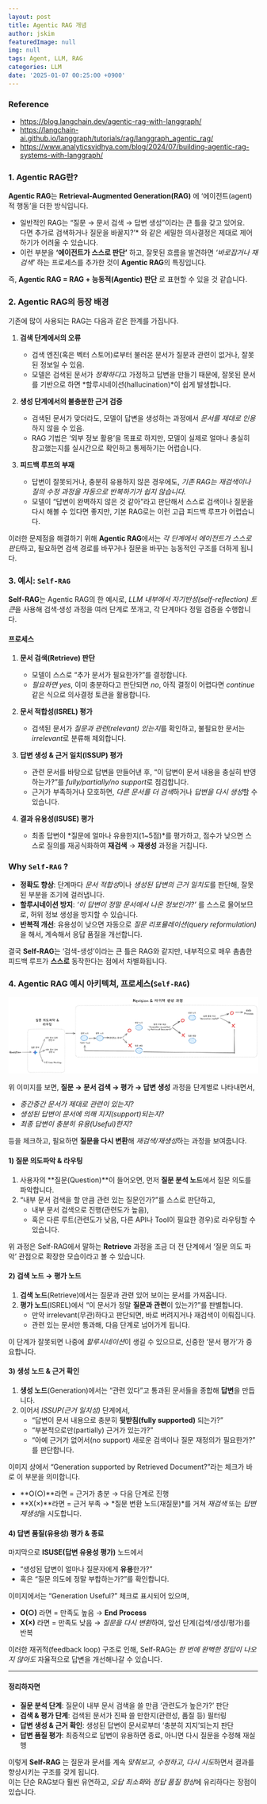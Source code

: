 ```yaml
---
layout: post
title: Agentic RAG 개념
author: jskim
featuredImage: null
img: null
tags: Agent, LLM, RAG
categories: LLM
date: '2025-01-07 00:25:00 +0900'
---
```


### Reference
- https://blog.langchain.dev/agentic-rag-with-langgraph/
- https://langchain-ai.github.io/langgraph/tutorials/rag/langgraph_agentic_rag/
- https://www.analyticsvidhya.com/blog/2024/07/building-agentic-rag-systems-with-langgraph/

### 1. Agentic RAG란?
**Agentic RAG**는 **Retrieval-Augmented Generation(RAG)** 에 ‘에이전트(agent)적 행동’을 더한 방식입니다.  
- 일반적인 RAG는 “질문 → 문서 검색 → 답변 생성”이라는 큰 틀을 갖고 있어요.  
다면 추가로 검색하거나 질문을 바꿀지?’* 와 같은 세밀한 의사결정은 제대로 제어하기가 어려울 수 있습니다.  
- 이런 부분을 **‘에이전트가 스스로 판단’** 하고, 잘못된 흐름을 발견하면 *‘바로잡거나 재검색’* 하는 프로세스를 추가한 것이 **Agentic RAG**의 특징입니다.

즉, **Agentic RAG = RAG + 능동적(Agentic) 판단** 로 표현할 수 있을 것 같습니다.

### 2. Agentic RAG의 등장 배경
기존에 많이 사용되는 RAG는 다음과 같은 한계를 가집니다.

1. **검색 단계에서의 오류**  
   - 검색 엔진(혹은 벡터 스토어)로부터 불러온 문서가 질문과 관련이 없거나, 잘못된 정보일 수 있음.  
   - 모델은 검색된 문서가 *정확하다*고 가정하고 답변을 만들기 때문에, 잘못된 문서를 기반으로 하면 *할루시네이션(hallucination)*이 쉽게 발생합니다.

2. **생성 단계에서의 불충분한 근거 검증**  
   - 검색된 문서가 맞더라도, 모델이 답변을 생성하는 과정에서 *문서를 제대로 인용*하지 않을 수 있음.  
   - RAG 기법은 ‘외부 정보 활용’을 목표로 하지만, 모델이 실제로 얼마나 충실히 참고했는지를 실시간으로 확인하고 통제하기는 어렵습니다.

3. **피드백 루프의 부재**  
   - 답변이 잘못되거나, 충분히 유용하지 않은 경우에도, *기존 RAG는 재검색이나 질의 수정 과정을 자동으로 반복하기가 쉽지 않습니다.*  
   - 모델이 “답변이 완벽하지 않은 것 같아”라고 판단해서 스스로 검색이나 질문을 다시 해볼 수 있다면 좋지만, 기본 RAG로는 이런 고급 피드백 루프가 어렵습니다.

이러한 문제점을 해결하기 위해 **Agentic RAG**에서는 *각 단계에서 에이전트가 스스로 판단*하고, 필요하면 검색 경로를 바꾸거나 질문을 바꾸는 능동적인 구조를 더하게 됩니다.

### 3. 예시: `Self-RAG`
**Self-RAG**는 Agentic RAG의 한 예시로, *LLM 내부에서 자기반성(self-reflection) 토큰*을 사용해 검색·생성 과정을 여러 단계로 쪼개고, 각 단계마다 정밀 검증을 수행합니다.

#### 프로세스
1. **문서 검색(Retrieve) 판단**  
   - 모델이 스스로 “추가 문서가 필요한가?”를 결정합니다.  
   - *필요하면 yes*, 이미 충분하다고 판단되면 *no*, 아직 결정이 어렵다면 *continue* 같은 식으로 의사결정 토큰을 활용합니다.

2. **문서 적합성(ISREL) 평가**  
   - 검색된 문서가 *질문과 관련(relevant) 있는지*를 확인하고, 불필요한 문서는 *irrelevant*로 분류해 제외합니다.

3. **답변 생성 & 근거 일치(ISSUP) 평가**  
   - 관련 문서를 바탕으로 답변을 만들어낸 후, “이 답변이 문서 내용을 충실히 반영하는가?”를 *fully/partially/no support*로 점검합니다.  
   - 근거가 부족하거나 모호하면, *다른 문서를 더 검색*하거나 *답변을 다시 생성*할 수 있습니다.

4. **결과 유용성(ISUSE) 평가**  
   - 최종 답변이 *질문에 얼마나 유용한지(1~5점)*를 평가하고, 점수가 낮으면 스스로 질의를 재공식화하여 **재검색** → **재생성** 과정을 거칩니다.

### Why `Self-RAG` ?
- **정확도 향상**: 단계마다 *문서 적합성*이나 *생성된 답변의 근거 일치도*를 판단해, 잘못된 부분을 조기에 걸러냅니다.
- **할루시네이션 방지**: *‘이 답변이 정말 문서에서 나온 정보인가?’* 를 스스로 물어보므로, 허위 정보 생성을 방지할 수 있습니다.  
- **반복적 개선**: 유용성이 낮으면 자동으로 *질문 리포뮬레이션(query reformulation)* 을 해서, 계속해서 응답 품질을 개선합니다.

결국 **Self-RAG**는 ‘검색-생성’이라는 큰 틀은 RAG와 같지만, 내부적으로 매우 촘촘한 피드백 루프가 **스스로** 동작한다는 점에서 차별화됩니다.

### 4. Agentic RAG 예시 아키텍쳐, 프로세스(`Self-RAG`)
<img src="../assets/img/llm/agentic_rag_arch.png" alt="Wrong Path">


위 이미지를 보면, **질문 → 문서 검색 → 평가 → 답변 생성** 과정을 단계별로 나타내면서,  
- *중간중간 문서가 제대로 관련이 있는지?*  
- *생성된 답변이 문서에 의해 지지(support)되는지?*  
- *최종 답변이 충분히 유용(Useful)한지?*  

등을 체크하고, 필요하면 **질문을 다시 변환**해 *재검색/재생성*하는 과정을 보여줍니다.

#### 1) 질문 의도파악 & 라우팅
1. 사용자의 **질문(Question)**이 들어오면, 먼저 **질문 분석 노드**에서 질문 의도를 파악합니다.  
2. “내부 문서 검색을 할 만큼 관련 있는 질문인가?”를 스스로 판단하고,  
   - 내부 문서 검색으로 진행(관련도가 높음),  
   - 혹은 다른 루트(관련도가 낮음, 다른 API나 Tool이 필요한 경우)로 라우팅할 수 있습니다.  

위 과정은 Self-RAG에서 말하는 **Retrieve** 과정을 조금 더 전 단계에서 ‘질문 의도 파악’ 관점으로 확장한 모습이라고 볼 수 있습니다.

#### 2) 검색 노드 → 평가 노드
1. **검색 노드**(Retrieve)에서는 질문과 관련 있어 보이는 문서를 가져옵니다.  
2. **평가 노드**(ISREL)에서 “이 문서가 정말 **질문과 관련**이 있는가?”를 판별합니다.  
   - 만약 irrelevant(무관)하다고 판단되면, 바로 버려지거나 재검색이 이뤄집니다.  
   - 관련 있는 문서만 통과해, 다음 단계로 넘어가게 됩니다.

이 단계가 잘못되면 나중에 *할루시네이션*이 생길 수 있으므로, 신중한 ‘문서 평가’가 중요합니다.

#### 3) 생성 노드 & 근거 확인
1. **생성 노드**(Generation)에서는 “관련 있다”고 통과된 문서들을 종합해 **답변**을 만듭니다.  
2. 이어서 *ISSUP(근거 일치성)* 단계에서,  
   - “답변이 문서 내용으로 충분히 **뒷받침(fully supported)** 되는가?”  
   - “부분적으로만(partially) 근거가 있는가?”  
   - “아예 근거가 없어서(no support) 새로운 검색이나 질문 재정의가 필요한가?” 를 판단합니다.

이미지 상에서 “Generation supported by Retrieved Document?”라는 체크가 바로 이 부분을 의미합니다.
- **O(○)**라면 = 근거가 충분 → 다음 단계로 진행  
- **X(×)**라면 = 근거 부족 → *질문 변환 노드(재질문)*를 거쳐 *재검색* 또는 *답변 재생성*을 시도합니다.

#### 4) 답변 품질(유용성) 평가 & 종료
마지막으로 **ISUSE(답변 유용성 평가)** 노드에서  
- “생성된 답변이 얼마나 질문자에게 **유용**한가?”  
- 혹은 “질문 의도에 정말 부합하는가?”를 확인합니다.  

이미지에서는 “Generation Useful?” 체크로 표시되어 있으며,  
- **O(○)** 라면 = 만족도 높음 → **End Process**  
- **X(×)** 라면 = 만족도 낮음 → *질문을 다시 변환*하여, 앞선 단계(검색/생성/평가)를 반복

이러한 재귀적(feedback loop) 구조로 인해, Self-RAG는 *한 번에 완벽한 정답이 나오지 않아도* 자율적으로 답변을 개선해나갈 수 있습니다.

---

#### 정리하자면
- **질문 분석 단계**: 질문이 내부 문서 검색을 쓸 만큼 ‘관련도가 높은가?’ 판단  
- **검색 & 평가 단계**: 검색된 문서가 진짜 쓸 만한지(관련성, 품질 등) 필터링  
- **답변 생성 & 근거 확인**: 생성된 답변이 문서로부터 ‘충분히 지지’되는지 판단  
- **답변 품질 평가**: 최종적으로 답변이 유용하면 종료, 아니면 다시 질문을 수정해 재실행  

이렇게 **Self-RAG** 는 질문과 문서를 계속 *맞춰보고, 수정하고, 다시 시도*하면서 결과를 향상시키는 구조를 갖게 됩니다.  
이는 단순 RAG보다 훨씬 유연하고, *오답 최소화*와 *정답 품질 향상*에 유리하다는 장점이 있습니다.
